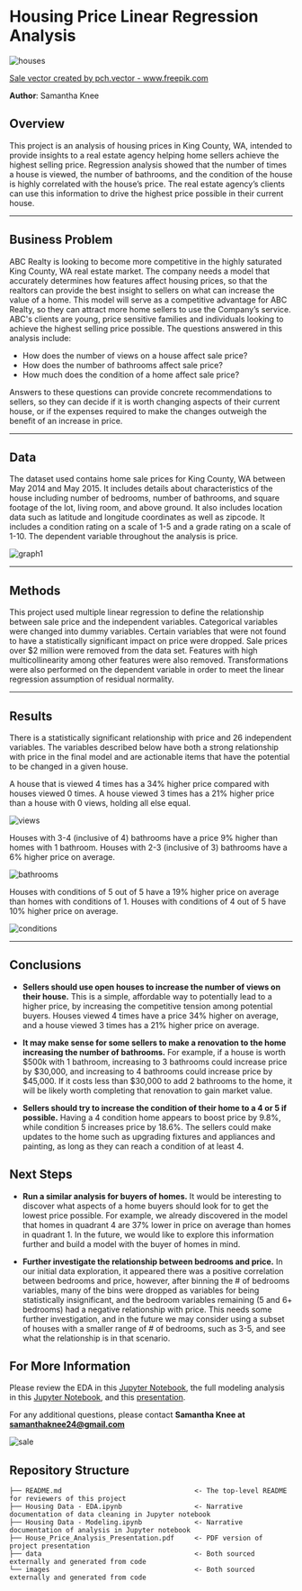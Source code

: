 # Housing Price Linear Regression Analysis


![houses](images/houses.jpg)

<a href='https://www.freepik.com/vectors/sale'>Sale vector created by pch.vector - www.freepik.com</a>

**Author**: Samantha Knee

## Overview

This project is an analysis of housing prices in King County, WA, intended to provide insights to a real estate agency helping home sellers achieve the highest selling price. Regression analysis showed that the number of times a house is viewed, the number of bathrooms, and the condition of the house is highly correlated with the house’s price. The real estate agency’s clients can use this information to drive the highest price possible in their current house.

***

## Business Problem

ABC Realty is looking to become more competitive in the highly saturated King County, WA real estate market. The company needs a model that accurately determines how features affect housing prices, so that the realtors can provide the best insight to sellers on what can increase the value of a home. This model will serve as a competitive advantage for ABC Realty, so they can attract more home sellers to use the Company’s service. ABC's clients are young, price sensitive families and individuals looking to achieve the highest selling price possible. The questions answered in this analysis include:

* How does the number of views on a house affect sale price?
* How does the number of bathrooms affect sale price?
* How much does the condition of a home affect sale price?

Answers to these questions can provide concrete recommendations to sellers, so they can decide if it is worth changing aspects of their current house, or if the expenses required to make the changes outweigh the benefit of an increase in price.

***

## Data

The dataset used contains home sale prices for King County, WA between May 2014 and May 2015. It includes details about characteristics of the house including number of bedrooms, number of bathrooms, and square footage of the lot, living room, and above ground. It also includes location data such as latitude and longitude coordinates as well as zipcode. It includes a condition rating on a scale of 1-5 and a grade rating on a scale of 1-10. The dependent variable throughout the analysis is price.

![graph1](./images/price_location.png)
***

## Methods

This project used multiple linear regression to define the relationship between sale price and the independent variables. Categorical variables were changed into dummy variables. Certain variables that were not found to have a statistically significant impact on price were dropped. Sale prices over $2 million were removed from the data set. Features with high multicollinearity among other features were also removed. Transformations were also performed on the dependent variable in order to meet the linear regression assumption of residual normality.

***

## Results

There is a statistically significant relationship with price and 26 independent variables. The variables described below have both a strong relationship with price in the final model and are actionable items that have the potential to be changed in a given house.

A house that is viewed 4 times has a 34% higher price compared with houses viewed 0 times. A house viewed 3 times has a 21% higher price than a house with 0 views, holding all else equal.

![views](./images/views.png)

Houses with 3-4 (inclusive of 4) bathrooms have a price 9% higher than homes with 1 bathroom. Houses with 2-3 (inclusive of 3) bathrooms have a 6% higher price on average.

![bathrooms](./images/bathrooms.png)

Houses with conditions of 5 out of 5 have a 19% higher price on average than homes with conditions of 1. Houses with conditions of 4 out of 5 have 10% higher price on average.

![conditions](./images/conditions.png)

***


## Conclusions

* **Sellers should use open houses to increase the number of views on their house.** This is a simple, affordable way to potentially lead to a higher price, by increasing the competitive tension among potential buyers. Houses viewed 4 times have a price 34% higher on average, and a house viewed 3 times has a 21% higher price on average.

* **It may make sense for some sellers to make a renovation to the home increasing the number of bathrooms.** For example, if a house is worth $500k with 1 bathroom, increasing to 3 bathrooms could increase price by $30,000, and increasing to 4 bathrooms could increase price by $45,000. If it costs less than $30,000 to add 2 bathrooms to the home, it will be likely worth completing that renovation to gain market value.

* **Sellers should try to increase the condition of their home to a 4 or 5 if possible.** Having a 4 condition home appears to boost price by 9.8%, while condition 5 increases price by 18.6%. The sellers could make updates to the home such as upgrading fixtures and appliances and painting, as long as they can reach a condition of at least 4.


## Next Steps

* **Run a similar analysis for buyers of homes.** It would be interesting to discover what aspects of a home buyers should look for to get the lowest price possible. For example, we already discovered in the model that homes in quadrant 4 are 37% lower in price on average than homes in quadrant 1. In the future, we would like to explore this information further and build a model with the buyer of homes in mind.

* **Further investigate the relationship between bedrooms and price.** In our initial data exploration, it appeared there was a positive correlation between bedrooms and price, however, after binning the # of bedrooms variables, many of the bins were dropped as variables for being statistically insignificant, and the bedroom variables remaining (5 and 6+ bedrooms) had a negative relationship with price. This needs some further investigation, and in the future we may consider using a subset of houses with a smaller range of # of bedrooms, such as 3-5, and see what the relationship is in that scenario.


## For More Information

Please review the EDA in this [Jupyter Notebook](./Housing%20Data%20-%20EDA.ipynb), the full modeling analysis in this [Jupyter Notebook](./Housing%20Data%20-%20Modeling.ipynb), and this [presentation](./House_Price_Analysis_Presentation.pdf).

For any additional questions, please contact **Samantha Knee at samanthaknee24@gmail.com**

![sale](images/for_sale.jpg)

## Repository Structure


```
├── README.md                                 <- The top-level README for reviewers of this project
├── Housing Data - EDA.ipynb                  <- Narrative documentation of data cleaning in Jupyter notebook
├── Housing Data - Modeling.ipynb             <- Narrative documentation of analysis in Jupyter notebook
├── House_Price_Analysis_Presentation.pdf     <- PDF version of project presentation
├── data                                      <- Both sourced externally and generated from code
└── images                                    <- Both sourced externally and generated from code
```
